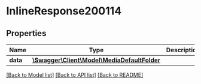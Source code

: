 # InlineResponse200114

## Properties
Name | Type | Description | Notes
------------ | ------------- | ------------- | -------------
**data** | [**\Swagger\Client\Model\MediaDefaultFolder**](MediaDefaultFolder.md) |  | [optional] 

[[Back to Model list]](../../README.md#documentation-for-models) [[Back to API list]](../../README.md#documentation-for-api-endpoints) [[Back to README]](../../README.md)

